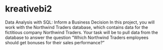 # kreativebi2
Data Analysis with SQL: Inform a Business Decision
In this project, you will work with the Northwind Traders database, which contains data for the fictitious company Northwind Traders. Your task will be to pull data from the database to answer the question “Which Northwind Traders employees should get bonuses for their sales performance?”
